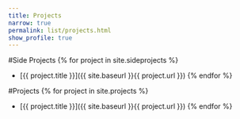 ```yaml
---
title: Projects
narrow: true
permalink: list/projects.html
show_profile: true
---
```


#Side Projects
{% for project in site.sideprojects %}
- [{{ project.title }}]({{ site.baseurl }}{{ project.url }})
{% endfor %}

#Projects
{% for project in site.projects %}
- [{{ project.title }}]({{ site.baseurl }}{{ project.url }})
{% endfor %}